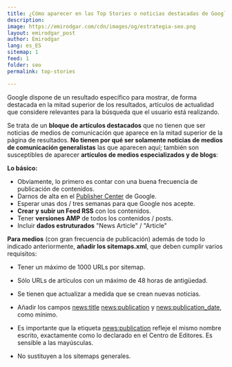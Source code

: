 ```yaml
---
title: ¿Cómo aparecer en las Top Stories o noticias destacadas de Google?
description: 
image: https://emirodgar.com/cdn/images/og/estrategia-seo.png
layout: emirodgar_post
author: Emirodgar
lang: es_ES
sitemap: 1
feed: 1
folder: seo
permalink: top-stories

--- 
```


Google dispone de un resultado específico para mostrar, de forma destacada en la mitad superior de los resultados, artículos de actualidad que considere relevantes para la búsqueda que el usuario está realizando.

Se trata de un **bloque de artículos destacados** que no tienen que ser noticias de medios de comunicación que aparece en la mitad superior de la página de resultados. **No tienen por qué ser solamente noticias de medios de comunicación generalistas** las que aparecen aquí; también son susceptibles de aparecer **artículos de medios especializados y de blogs**:

**Lo básico:**

-   Obviamente, lo primero es contar con una buena frecuencia de publicación de contenidos.
-   Darnos de alta en el  [Publisher Center](https://publishercenter.google.com/publications) de Google.
-   Esperar unas dos / tres semanas para que Google nos acepte.
-   **Crear y subir un Feed RSS**  con los contenidos.
-   Tener  **versiones AMP**  de todos los contenidos / posts.
-   Incluir  **dados estruturados** "News Article" / "Article"  
    

**Para medios**  (con gran frecuencia de publicación) además de todo lo indicado anteriormente,  **añadir los sitemaps.xml**, que deben cumplir varios requisitos:

-   Tener un máximo de 1000 URLs por sitemap.
-   Sólo URLs de artículos con un máximo de 48 horas de antigüedad.
-   Se tienen que actualizar a medida que se crean nuevas noticias.
-   Añadir los campos <news:title> <news:publication> y <news:publication_date>, como mínimo.
-   Es importante que la etiqueta <news:publication> refleje el mismo nombre escrito, exactamente como lo declarado en el Centro de Editores. Es sensible a las mayúsculas.

-   No sustituyen a los sitemaps generales.
<!--stackedit_data:
eyJoaXN0b3J5IjpbMTE2ODQ0MzA0MV19
-->